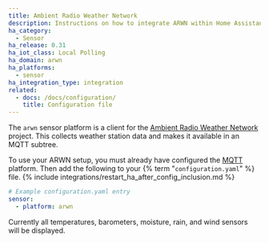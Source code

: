 ```yaml
---
title: Ambient Radio Weather Network
description: Instructions on how to integrate ARWN within Home Assistant.
ha_category:
  - Sensor
ha_release: 0.31
ha_iot_class: Local Polling
ha_domain: arwn
ha_platforms:
  - sensor
ha_integration_type: integration
related:
  - docs: /docs/configuration/
    title: Configuration file
---
```


The `arwn` sensor platform is a client for the [Ambient Radio Weather Network](https://github.com/sdague/arwn) project. This collects weather station data and makes it available in an MQTT subtree.

To use your ARWN setup, you must already have configured the [MQTT](/integrations/mqtt/) platform. Then add the following to your {% term "`configuration.yaml`" %} file.
{% include integrations/restart_ha_after_config_inclusion.md %}

```yaml
# Example configuration.yaml entry
sensor:
  - platform: arwn
```

Currently all temperatures, barometers, moisture, rain, and wind sensors will be displayed.
